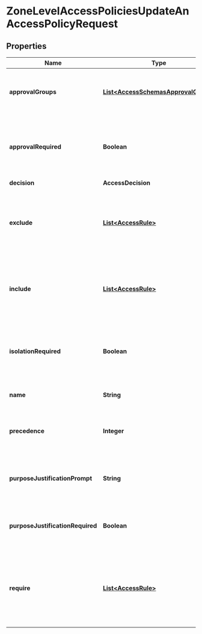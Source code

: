

# ZoneLevelAccessPoliciesUpdateAnAccessPolicyRequest


## Properties

| Name | Type | Description | Notes |
|------------ | ------------- | ------------- | -------------|
|**approvalGroups** | [**List&lt;AccessSchemasApprovalGroup&gt;**](AccessSchemasApprovalGroup.md) | Administrators who can approve a temporary authentication request. |  [optional] |
|**approvalRequired** | **Boolean** | Requires the user to request access from an administrator at the start of each session. |  [optional] |
|**decision** | **AccessDecision** |  |  |
|**exclude** | [**List&lt;AccessRule&gt;**](AccessRule.md) | Rules evaluated with a NOT logical operator. To match the policy, a user cannot meet any of the Exclude rules. |  [optional] |
|**include** | [**List&lt;AccessRule&gt;**](AccessRule.md) | Rules evaluated with an OR logical operator. A user needs to meet only one of the Include rules. |  |
|**isolationRequired** | **Boolean** | Require this application to be served in an isolated browser for users matching this policy. |  [optional] |
|**name** | **String** | The name of the Access policy. |  |
|**precedence** | **Integer** | The order of execution for this policy. Must be unique for each policy. |  [optional] |
|**purposeJustificationPrompt** | **String** | A custom message that will appear on the purpose justification screen. |  [optional] |
|**purposeJustificationRequired** | **Boolean** | Require users to enter a justification when they log in to the application. |  [optional] |
|**require** | [**List&lt;AccessRule&gt;**](AccessRule.md) | Rules evaluated with an AND logical operator. To match the policy, a user must meet all of the Require rules. |  [optional] |



